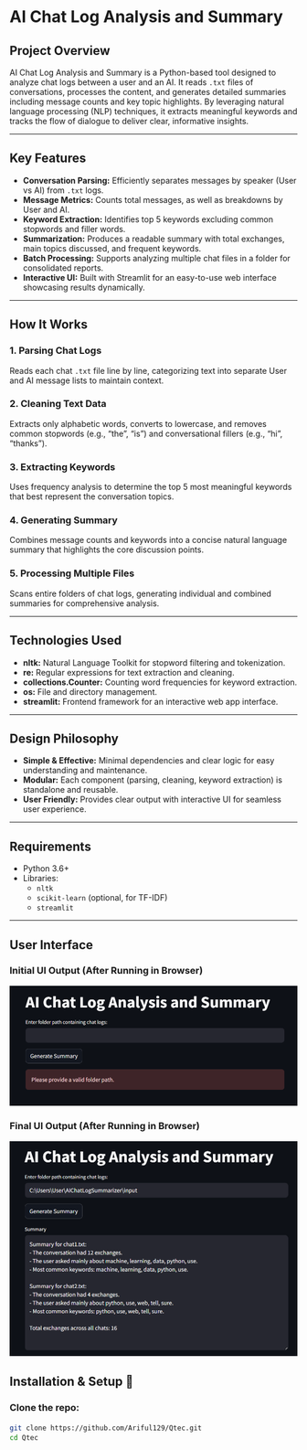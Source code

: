 # AI Chat Log Analysis and Summary 

## **Project Overview**  
AI Chat Log Analysis and Summary is a Python-based tool designed to analyze chat logs between a user and an AI. It reads `.txt` files of conversations, processes the content, and generates detailed summaries including message counts and key topic highlights. By leveraging natural language processing (NLP) techniques, it extracts meaningful keywords and tracks the flow of dialogue to deliver clear, informative insights.

---

## **Key Features**  
- **Conversation Parsing:** Efficiently separates messages by speaker (User vs AI) from `.txt` logs.  
- **Message Metrics:** Counts total messages, as well as breakdowns by User and AI.  
- **Keyword Extraction:** Identifies top 5 keywords excluding common stopwords and filler words.  
- **Summarization:** Produces a readable summary with total exchanges, main topics discussed, and frequent keywords.  
- **Batch Processing:** Supports analyzing multiple chat files in a folder for consolidated reports.  
- **Interactive UI:** Built with Streamlit for an easy-to-use web interface showcasing results dynamically.

---

## **How It Works**  

### 1. **Parsing Chat Logs**  
Reads each chat `.txt` file line by line, categorizing text into separate User and AI message lists to maintain context.

### 2. **Cleaning Text Data**  
Extracts only alphabetic words, converts to lowercase, and removes common stopwords (e.g., “the”, “is”) and conversational fillers (e.g., “hi”, “thanks”).

### 3. **Extracting Keywords**  
Uses frequency analysis to determine the top 5 most meaningful keywords that best represent the conversation topics.

### 4. **Generating Summary**  
Combines message counts and keywords into a concise natural language summary that highlights the core discussion points.

### 5. **Processing Multiple Files**  
Scans entire folders of chat logs, generating individual and combined summaries for comprehensive analysis.

---

## **Technologies Used**  
- **nltk:** Natural Language Toolkit for stopword filtering and tokenization.  
- **re:** Regular expressions for text extraction and cleaning.  
- **collections.Counter:** Counting word frequencies for keyword extraction.  
- **os:** File and directory management.  
- **streamlit:** Frontend framework for an interactive web app interface.

---

## **Design Philosophy**  
- **Simple & Effective:** Minimal dependencies and clear logic for easy understanding and maintenance.  
- **Modular:** Each component (parsing, cleaning, keyword extraction) is standalone and reusable.  
- **User Friendly:** Provides clear output with interactive UI for seamless user experience.

---

## **Requirements**  
- Python 3.6+  
- Libraries:  
  - `nltk`  
  - `scikit-learn` (optional, for TF-IDF)  
  - `streamlit`

---

## **User Interface**

###  Initial UI Output (After Running in Browser)
![Image Alt](https://github.com/Ariful129/Qtec/blob/48dbc241b8d9fcb7face3fa9919bab51f64c4914/images/Initial_UI.png)

### Final UI Output (After Running in Browser)
![Image Alt](https://github.com/Ariful129/Qtec/blob/e4d3121b37cd9af13ec66ff7ad35ecdb173f31b4/images/Final_UI.png)

## **Installation & Setup** 🔧  

### Clone the repo:  
```bash
git clone https://github.com/Ariful129/Qtec.git
cd Qtec



